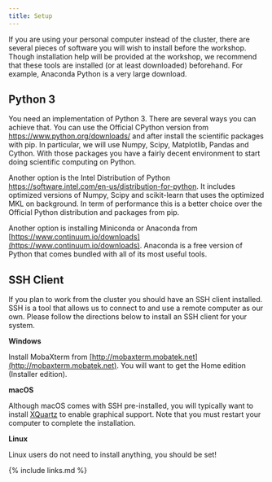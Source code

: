 ```yaml
---
title: Setup
---
```


If you are using your personal computer instead of the cluster, there are several pieces of software you will wish to install before the workshop.
Though installation help will be provided at the workshop,
we recommend that these tools are installed (or at least downloaded) beforehand.
For example, Anaconda Python is a very large download.

## Python 3

You need an implementation of Python 3. There are several ways you can achieve that. You can use the Official CPython version from <https://www.python.org/downloads/> and after install the scientific packages with pip. In particular, we will use Numpy, Scipy, Matplotlib, Pandas and Cython. With those packages you have a fairly decent environment to start doing scientific computing on Python.

Another option is the Intel Distribution of Python <https://software.intel.com/en-us/distribution-for-python>. It includes optimized versions of Numpy, Scipy and scikit-learn that uses the optimized MKL on background. In term of performance this is a better choice over the Official Python distribution and packages from pip.

Another option is installing Miniconda or Anaconda from [https://www.continuum.io/downloads](https://www.continuum.io/downloads).
Anaconda is a free version of Python that comes bundled with all of its most useful tools.

## SSH Client

If you plan to work from the cluster you should have an SSH client installed.
SSH is a tool that allows us to connect to and use a remote computer as our own.
Please follow the directions below to install an SSH client for your system.

**Windows**

Install MobaXterm from [http://mobaxterm.mobatek.net](http://mobaxterm.mobatek.net).
You will want to get the Home edition (Installer edition).

**macOS**

Although macOS comes with SSH pre-installed,
you will typically want to install [XQuartz](www.xquartz.org) to enable graphical support.
Note that you must restart your computer to complete the installation.

**Linux**

Linux users do not need to install anything, you should be set!

{% include links.md %}
